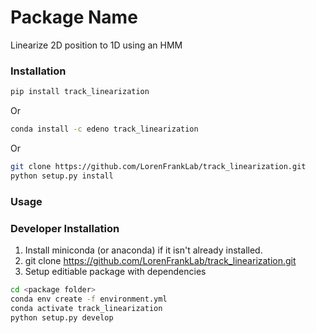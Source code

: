 # Package Name
Linearize 2D position to 1D using an HMM 

### Installation
```bash
pip install track_linearization
```
Or
```bash
conda install -c edeno track_linearization
```
Or
```bash
git clone https://github.com/LorenFrankLab/track_linearization.git
python setup.py install
```

### Usage

### Developer Installation
1. Install miniconda (or anaconda) if it isn't already installed.
2. git clone https://github.com/LorenFrankLab/track_linearization.git
2. Setup editiable package with dependencies
```bash
cd <package folder>
conda env create -f environment.yml
conda activate track_linearization
python setup.py develop
```
